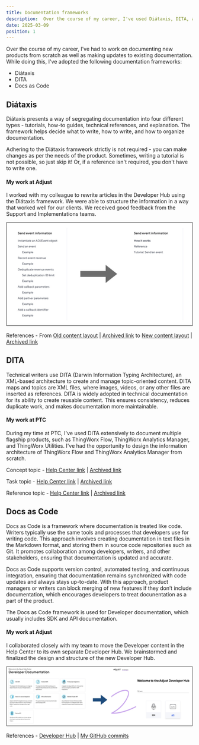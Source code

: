 ```yaml
---
title: Documentation frameworks
description:  Over the course of my career, I've used Diátaxis, DITA, and Docs as Code to structure and write documentation.
date: 2025-03-09
position: 1
---
```


Over the course of my career, I've had to work on documenting new products from scratch as well as making updates to existing documentation. While doing this, I've adopted the following documentation frameworks:
- Diátaxis
- DITA
- Docs as Code

## Diátaxis 

Diátaxis presents  a way of segregating documentation into four different types - tutorials, how-to guides, technical references, and explanation. The framework helps decide what to write, how to write, and how to organize documentation.

Adhering to the Diátaxis framweork strictly is not required - you can make changes as per the needs of the product. Sometimes, writing a tutorial is not possible, so just skip it! Or, if a reference isn't required, you don't have to write one.

#### My work at Adjust

I worked with my colleague to rewrite articles in the Developer Hub using the Diátaxis framework. We were able to structure the information in a way that worked well for our clients. We received good feedback from the Support and Implementations teams. 

![From old content layout to layout using the Diátaxis framework](./diataxis.jpeg)

References - From [Old content layout](https://dev.adjust.com/en/sdk/android/features/events) | [Archived link](https://archive.ph/hLb28) to [New content layout](https://dev.adjust.com/en/sdk/adobe-extension/android/events) | [Archived link](https://archive.ph/9Kou2)

## DITA

Technical writers use DITA (Darwin Information Typing Architecture), an XML-based architecture to create and manage topic-oriented content. 
DITA maps and topics are XML files, where images, videos, or any other files are inserted as references. DITA is widely adopted in technical documentation for its ability to create reusable content. This ensures consistency, reduces duplicate work, and makes documentation more maintainable.

#### My work at PTC

During my time at PTC, I've used DITA extensively to document multiple flagship products, such as ThingWorx Flow, ThingWorx Analytics Manager, and
ThingWorx Utilities. I've had the opportunity to design the information architecture of ThingWorx Flow and ThingWorx Analytics Manager from scratch.

Concept topic - [Help Center link](https://support.ptc.com/help/thingworx_hc/thingworx_analytics_8/index.html#page/analytics/AnalysisServices_FlexibleScaling.html) | [Archived link](http://archive.today/OcWnW)

Task topic - [Help Center link](https://support.ptc.com/help/thingworx_hc/thingworx_8_hc/en/index.html#page/ThingWorx/Help/Integration_Orchestration/CustomAction85.html) | [Archived link](http://archive.today/mCLKP)

Reference topic - [Help Center link](https://support.ptc.com/help/thingworx_hc/thingworx_8_hc/en/index.html#page/ThingWorx/Help/Integration_Orchestration/InstallingTwxFlowPrerequisitesMSSQL.html) | [Archived link](http://archive.today/wrVI3)

## Docs as Code

Docs as Code is a framework where documentation is treated like code. Writers typically use the same tools and processes that developers use for writing code. This approach involves creating documentation in text files in the Markdown format, and storing them in source code repositories such as Git. It promotes collaboration among developers, writers, and other stakeholders, ensuring that documentation is updated and accurate.

Docs as Code supports version control, automated testing, and continuous integration, ensuring that documentation remains synchronized with code updates and always stays up-to-date. With this approach, product managers or writers can block merging of new features if they don’t include documentation, which encourages developers to treat docunentation as a part of the product.

The Docs as Code framework is used for Developer documentation, which usually includes SDK and API documentation.
 
#### My work at Adjust

I collaborated closely with my team to move the Developer content in the Help Center to its own separate Developer Hub. We brainstormed and finalized the design and structure of the new Developer Hub.

![From Developer content in the Help Center to Developer Hub](./docs-as-code.jpeg)

References - [Developer Hub](https://dev.adjust.com/en) | [My GitHub commits](https://github.com/adjust/dev-docs/commits?author=KaihkashanAdjust)